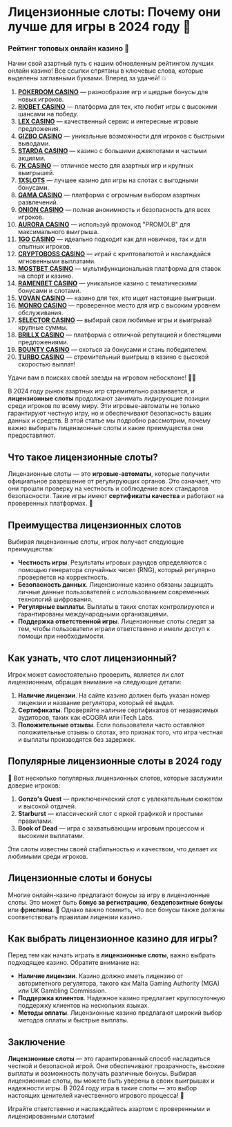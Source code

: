 # Лицензионные слоты: Почему они лучше для игры в 2024 году 🎰
### Рейтинг топовых онлайн казино 🎰

Начни свой азартный путь с нашим обновленным рейтингом лучших онлайн казино! Все ссылки спрятаны в ключевые слова, которые выделены заглавными буквами. Вперед за удачей! 💥

1. **[POKERDOM CASINO](https://brandplay.link/Bxg7SC7H)** — разнообразие игр и щедрые бонусы для новых игроков.
2. **[RIOBET CASINO](https://brandplay.link/dtx89f2L)** — платформа для тех, кто любит игры с высокими шансами на победу.
3. **[LEX CASINO](https://brandplay.link/2HFTmBc8)** — качественный сервис и интересные игровые предложения.
4. **[GIZBO CASINO](https://gizbo-tea02.com/c8e962e89)** — уникальные возможности для игроков с быстрыми выводами.
5. **[STARDA CASINO](https://brandplay.link/cpFQbWKn)** — казино с большими джекпотами и частыми акциями.
6. **[7K CASINO](https://brandplay.link/dd46bNgD)** — отличное место для азартных игр и крупных выигрышей.
7. **[1XSLOTS](https://brandplay.link/R4xfxqdm)** — лучшее казино для игры на слотах с выгодными бонусами.
8. **[GAMA CASINO](https://brandplay.link/zrZpLFTP)** — платформа с огромным выбором азартных развлечений.
9. **[ONION CASINO](https://obclk001-2d.top/click?offer_id=986&partner_id=10542&landing_id=1798&utm_medium=affiliate&sub_1=oncasino3)** — полная анонимность и безопасность для всех игроков.
10. **[AURORA CASINO](https://10trafic-stat2.com/click/668546566bcc6313411604c7/6766/15114/subaccount?promocode=PROMOLB)** — используй промокод "PROMOLB" для максимального выигрыша.
11. **[1GO CASINO](https://1go-ircp01.com/ce015f410)** — идеально подходит как для новичков, так и для опытных игроков.
12. **[CRYPTOBOSS CASINO](https://cryptobossc.online/d847bcfa9)** — играй с криптовалютой и наслаждайся мгновенными выплатами.
13. **[MOSTBET CASINO](https://ktbtis024ifqfn0mst.com/beQs)** — мультифункциональная платформа для ставок на спорт и казино.
14. **[RAMENBET CASINO](https://get.saltyram.com/ru/registration?apkpop=0&partner=p24970p3296034p5526)** — уникальное казино с тематическими бонусами и слотами.
15. **[VOVAN CASINO](https://vovan.site/d2375cf9b)** — казино для тех, кто ищет настоящие выигрыши.
16. **[MONRO CASINO](https://mnr-ircp01.com/c3ce72a2c)** — проверенное место для игр с высоким уровнем обслуживания.
17. **[SELECTOR CASINO](https://gosel.pl/SELVK)** — выбирай свои любимые игры и выигрывай крупные суммы.
18. **[BRILLX CASINO](https://brillx.pub/BRIVK)** — платформа с отличной репутацией и блестящими предложениями.
19. **[BOUNTY CASINO](https://bounty-casino.de/BOVK)** — охоться за бонусами и стань победителем.
20. **[TURBO CASINO](https://turbo-casino.pro/TURVK)** — стремительный выигрыш в казино с высокой скоростью выплат!

Удачи вам в поисках своей звезды на игровом небосклоне! 🌟🎲

В 2024 году рынок азартных игр стремительно развивается, и **лицензионные слоты** продолжают занимать лидирующие позиции среди игроков по всему миру. Эти игровые-автоматы не только гарантируют честную игру, но и обеспечивают безопасность ваших данных и средств. В этой статье мы подробно рассмотрим, почему важно выбирать лицензионные слоты и какие преимущества они предоставляют.

## Что такое лицензионные слоты?

Лицензионные слоты — это **игровые-автоматы**, которые получили официальное разрешение от регулирующих органов. Это означает, что они прошли проверку на честность и соблюдение всех стандартов безопасности. Такие игры имеют **сертификаты качества** и работают на проверенных платформах. 🎯

## Преимущества лицензионных слотов

Выбирая лицензионные слоты, игрок получает следующие преимущества:

- **Честность игры**. Результаты игровых раундов определяются с помощью генератора случайных чисел (RNG), который регулярно проверяется на корректность.
- **Безопасность данных**. Лицензионные казино обязаны защищать личные данные пользователей с использованием современных технологий шифрования.
- **Регулярные выплаты**. Выплаты в таких слотах контролируются и гарантированы международными организациями.
- **Поддержка ответственной игры**. Лицензионные слоты следят за тем, чтобы пользователи играли ответственно и имели доступ к помощи при необходимости.

## Как узнать, что слот лицензионный?

Игрок может самостоятельно проверить, является ли слот лицензионным, обращая внимание на следующие детали:

1. **Наличие лицензии**. На сайте казино должен быть указан номер лицензии и название регулятора, который её выдал.
2. **Сертификаты**. Проверяйте наличие сертификатов от независимых аудиторов, таких как eCOGRA или iTech Labs.
3. **Положительные отзывы**. Если пользователи часто оставляют положительные отзывы о слотах, это признак того, что игра честная и выплаты производятся без задержек.

## Популярные лицензионные слоты в 2024 году

🎰 Вот несколько популярных лицензионных слотов, которые заслужили доверие игроков:

1. **Gonzo's Quest** — приключенческий слот с увлекательным сюжетом и высокой отдачей.
2. **Starburst** — классический слот с яркой графикой и простыми правилами.
3. **Book of Dead** — игра с захватывающим игровым процессом и высокими выплатами.

Эти слоты известны своей стабильностью и качеством, что делает их любимыми среди игроков.

## Лицензионные слоты и бонусы

Многие онлайн-казино предлагают бонусы за игру в лицензионные слоты. Это может быть **бонус за регистрацию**, **бездепозитные бонусы** или **фриспины**. 🎁 Однако важно помнить, что все бонусы также должны соответствовать правилам лицензии казино.

## Как выбрать лицензионное казино для игры?

Перед тем как начать играть в **лицензионные слоты**, важно выбрать подходящее казино. Обратите внимание на:

- **Наличие лицензии**. Казино должно иметь лицензию от авторитетного регулятора, такого как Malta Gaming Authority (MGA) или UK Gambling Commission.
- **Поддержка клиентов**. Надежное казино предлагает круглосуточную поддержку клиентов на нескольких языках.
- **Методы оплаты**. Лицензионные казино предлагают широкий выбор методов оплаты и быстрые выплаты.

## Заключение

**Лицензионные слоты** — это гарантированный способ насладиться честной и безопасной игрой. Они обеспечивают прозрачность, высокие выплаты и возможность получать различные бонусы. Выбирая лицензионные слоты, вы можете быть уверены в своих выигрышах и надежности игры. В 2024 году игра в такие слоты — это выбор настоящих ценителей качественного игрового процесса! 🎉

Играйте ответственно и наслаждайтесь азартом с проверенными и лицензированными слотами!

